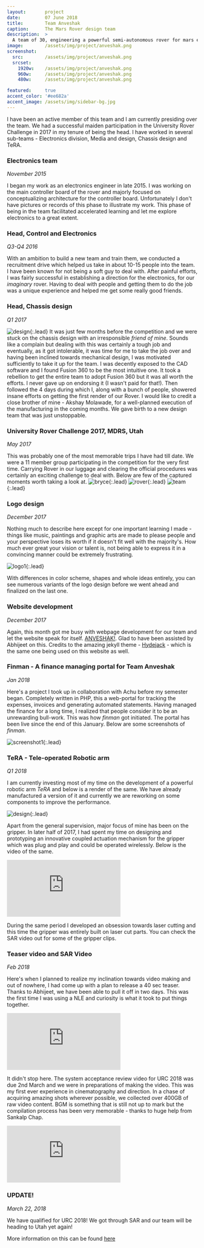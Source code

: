 ```yaml
---
layout:       project
date:         07 June 2018
title:        Team Anveshak
caption:      The Mars Rover design team
description:  >
  A team of 30, engineering a powerful semi-autonomous rover for mars exploration
image:        /assets/img/project/anveshak.png
screenshot:
  src:        /assets/img/project/anveshak.png
  srcset:
    1920w:    /assets/img/project/anveshak.png
    960w:     /assets/img/project/anveshak.png
    480w:     /assets/img/project/anveshak.png

featured:     true
accent_color: '#ee682a'
accent_image: /assets/img/sidebar-bg.jpg
---
```

I have been an active member of this team and I am currently presiding over the team. We had a successful maiden participation in the University Rover Challenge in 2017 in my tenure of being the head. I have worked in several sub-teams - Electronics division, Media and design, Chassis design and TeRA.

### Electronics team
*November 2015*

I began my work as an electronics engineer in late 2015. I was working on the main controller board of the rover and majorly focused on conceptualizing architecture for the controller board. Unfortunately I don't have pictures or records of this phase to illustrate my work.
This phase of being in the team facilitated accelerated learning and let me explore electronics to a great extent.

### Head, Control and Electronics
*Q3-Q4 2016*

With an ambition to build a new team and train them, we conducted a recruitment drive which helped us take in about 10-15 people into the team. I have been known for not being a soft guy to deal with. After painful efforts, I was fairly successful in establishing a direction for the electronics, for our _imaginary_ rover. Having to deal with people and getting them to do the job was a unique experience and helped me get some really good friends.

### Head, Chassis design
*Q1 2017*

![design](Chassis.jpg){:.lead}
It was just few months before the competition and we were stuck on the chassis design with an irresponsible _friend of mine_. Sounds like a complain but dealing with this was certainly a tough job and eventually,  as it got intolerable, it was time for me to take the job over and having been inclined towards mechanical design, I was motivated sufficiently to take it up for the team. I was decently exposed to the CAD software and I found Fusion 360 to be the most intuitive one. It took a rebellion to get the entire team to adopt Fusion 360 but it was all worth the efforts. I never gave up on endorsing it (I wasn't paid for that!). Then followed the 4 days during which I, along with a bunch of people, showered insane efforts on getting the first render of our Rover. I would like to credit a close brother of mine - Akshay Molawade, for a well-planned execution of the manufacturing in the coming months. We gave birth to a new design team that was just unstoppable.

### University Rover Challenge 2017, MDRS, Utah
*May 2017*

This was probably one of the most memorable trips I have had till date. We were a 11 member group participating in the competition for the very first time. Carrying Rover in our luggage and clearing the official procedures was certainly an exciting challenge to deal with. Below are few of the captured moments worth taking a look at.
![bryce](pano.jpg){:.lead}
![rover](rover.jpg){:.lead}
![team](selfie.jpg){:.lead}

### Logo design
*December 2017*

Nothing much to describe here except for one important learning I made - things like music, paintings and graphic arts are made to please people and your perspective loses its worth if it doesn't fit well with the majority's. How much ever great your vision or talent is, not being able to express it in a convincing manner could be extremely frustrating.

![logo1](logo.png){:.lead}

With differences in color scheme, shapes and whole ideas entirely, you can see numerous variants of the logo design before we went ahead and finalized on the last one.

### Website development
*December 2017*

Again, this month got me busy with webpage development for our team and let the website speak for itself. [ANVESHAK!](http://anveshak.team/). Glad to have been assisted by Abhijeet on this. Credits to the amazing jekyll theme - [Hydejack](https://qwtel.com/hydejack/blog/) - which is the same one being used on this website as well.

### Finman - A finance managing portal for Team Anveshak
*Jan 2018*

Here's a project I took up in collaboration with Achu before my semester began. Completely written in PHP, this a web-portal for tracking the expenses, invoices and generating automated statements. Having managed the finance for a long time, I realized that people consider it to be an unrewarding bull-work. This was how *finman* got initiated. The portal has been live since the end of this January. Below are some screenshots of *finman*.

![screenshot1](ss1.png){:.lead}

### TeRA - Tele-operated Robotic arm
*Q1 2018*

I am currently investing most of my time on the development of a powerful robotic arm *TeRA* and below is a render of the same. We have already manufactured a version of it and currently we are reworking on some components to improve the performance.

![design](tera.png){:.lead}

Apart from the general supervision, major focus of mine has been on the gripper. In later half of 2017, I had spent my time on designing and prototyping an innovative coupled actuation mechanism for the gripper which was plug and play and could be operated wirelessly. Below is the video of the same.

<div class="videowrapper">
  <iframe src="https://www.youtube.com/embed/HSspDcqoh3c?rel=0" frameborder="0" gesture="media" allow="encrypted-media" allowfullscreen> </iframe>
</div>

During the same period I developed an obsession towards laser cutting and this time the gripper was entirely built on laser cut parts. You can check the SAR video out for some of the gripper clips.

### Teaser video and SAR Video
*Feb 2018*

Here's when I planned to realize my inclination towards video making and out of nowhere, I had come up with a plan to release a 40 sec teaser. Thanks to Abhijeet, we have been able to pull it off in two days. This was the first time I was using a NLE and curiosity is what it took to put things together.

<div class="videowrapper">
  <iframe src="https://www.youtube.com/embed/hRh2xXTRigg?rel=0" frameborder="0" gesture="media" allow="encrypted-media" allowfullscreen> </iframe>
</div>

It didn't stop here. The system acceptance review video for URC 2018 was due 2nd March and we were in preparations of making the video. This was my first ever experience in cinematography and direction. In a chase of acquiring amazing shots wherever possible, we collected over 400GB of raw video content. BGM is something that is still not up to mark but the compilation process has been very memorable - thanks to huge help from Sankalp Chap.

<div class="videowrapper">
  <iframe src="https://www.youtube.com/embed/uipfBgziFBc?rel=0" frameborder="0" gesture="media" allow="encrypted-media" allowfullscreen> </iframe>
</div>



### UPDATE!
*March 22, 2018*

We have qualified for URC 2018! We got through SAR and our team will be heading to Utah yet again!

More information on this can be found [here](http://anveshak.team)
